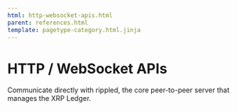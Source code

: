 ```yaml
---
html: http-websocket-apis.html
parent: references.html
template: pagetype-category.html.jinja
---
```

# HTTP / WebSocket APIs
Communicate directly with rippled, the core peer-to-peer server that manages the XRP Ledger.